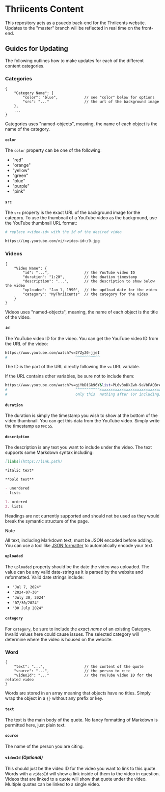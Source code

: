 # Thriicents Content

This repository acts as a psuedo back-end for the Thriicents website. Updates to the "master" branch will be reflected in real time on the front-end.

## Guides for Updating

The following outlines how to make updates for each of the different content categories.

### Categories

``` jsonc
{
    "Category Name": {
        "color": "blue",            // see "color" below for options
        "src": "..."                // the url of the background image
    },
    ...
}
```

Categories uses "named-objects", meaning, the name of each object is the name of the category.

#### `color`

The `color` property can be one of the following:

- "red"
- "orange"
- "yellow"
- "green"
- "blue"
- "purple"
- "pink"

#### `src`

The `src` property is the exact URL of the background image for the category. To use the thumbnail of a YouTube video as the background, use the YouTube thumbnail URL format:

``` sh
# replace <video-id> with the id of the desired video

https://img.youtube.com/vi/<video-id>/0.jpg
```

### Videos

``` jsonc
{
    "Video Name": {
        "id": "...",                // the YouTube video ID
        "duration": "1:20",         // the duation timestamp
        "description": "...",       // the description to show below the video
        "uploaded": "Jan 1, 1990",  // the updload date for the video
        "category": "MyThriicents"  // the category for the video
    }
}
```

Videos uses "named-objects", meaning, the name of each object is the title of the video.

#### `id`

The YouTube video ID for the video. You can get the YouTube video ID from the URL of the video:

``` sh
https://www.youtube.com/watch?v=2YZy20-jjeI
#                               ^^^^^^^^^^^
```

The ID is the part of the URL directly following the `v=` URL variable.

If the URL contains other variables, be sure not to include them:

``` sh
https://www.youtube.com/watch?v=gjYbD1Gk96Y&list=PL0v3oDkZwh-9aVbFAQBreq6r2K3L514RN
#                               ^^^^^^^^^^^xxxxxxxxxxxxxxxxxxxxxxxxxxxxxxxxxxxxxxxx
#                               only this  nothing after (or including) the "&"
```

#### `duration`

The duration is simply the timestamp you wish to show at the bottom of the video thumbnail. You can get this data from the YouTube video. Simply write the timestamp as `MM:SS`.

#### `description`

The description is any text you want to include under the video. The text supports some Markdown syntax including:

``` md
[links](https://link.path)

*italic text*

**bold text**

- unordered
- lists

1. ordered
2. lists
```

Headings are not currently supported and should not be used as they would break the symantic structure of the page.

> [!NOTE]
> All text, including Markdown text, must be JSON encoded before adding. You can use a tool like [JSON formatter](https://jsonformatter.org/json-stringify-online) to automatically encode your text.

#### `uploaded`

The `uploaded` property should be the date the video was uploaded. The value can be any valid date-string as it is parsed by the website and reformatted. Valid date strings include:

- `"Jul 7, 2024"`
- `"2024-07-30"`
- `"July 30, 2024"`
- `"07/30/2024"`
- `"30 July 2024"`

#### `category`

For `category`, be sure to include the *exact name* of an existing Category. Invalid values here could cause issues. The selected category will determine where the video is housed on the website.

### Word

``` jsonc
{
    "text": "...",                  // the content of the quote
    "source": "...",                // the person to cite
    "videoId": "..."                // the YouTube video ID for the related video
}
```

Words are stored in an array meaning that objects have no titles. Simply wrap the object in a `{}` without any prefix or key.

#### `text`

The text is the main body of the quote. No fancy formatting of Markdown is permitted here, just plain text.

#### `source`

The name of the person you are citing.

#### `videoId` *(Optional)*

This should just be the video ID for the video you want to link to this quote. Words with a `videoId` will show a link inside of them to the video in question. Videos that are linked to a quote will show that quote under the video. Multiple quotes can be linked to a single video.

